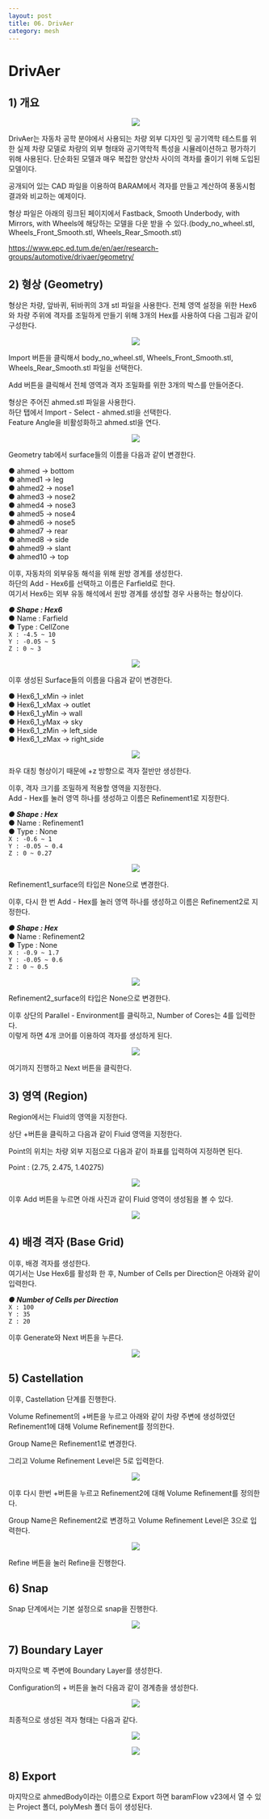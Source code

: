 ```yaml
---
layout: post
title: 06. DrivAer
category: mesh
---
```


# DrivAer

## 1) 개요 

<p style="text-align: center">
    <img src="https://github.com/nextfoam/baram-pages/raw/main/screenshots/mesh/drivAer/main.png"><br>
</p>

DrivAer는 자동차 공학 분야에서 사용되는 차량 외부 디자인 및 공기역학 테스트를 위한 실제 차량 모델로 차량의 외부 형태와 공기역학적 특성을 시뮬레이션하고 평가하기 위해 사용된다. 단순화된 모델과 매우 복잡한 양산차 사이의 격차를 줄이기 위해 도입된 모델이다. 

공개되어 있는 CAD 파일을 이용하여 BARAM에서 격자를 만들고 계산하여 풍동시험 결과와 비교하는 예제이다.

형상 파일은 아래의 링크된 페이지에서 Fastback, Smooth Underbody, with Mirrors, with Wheels에 해당하는 모델을 다운 받을 수 있다.(body_no_wheel.stl, Wheels_Front_Smooth.stl, Wheels_Rear_Smooth.stl)

https://www.epc.ed.tum.de/en/aer/research-groups/automotive/drivaer/geometry/


## 2) 형상 (Geometry)

형상은 차량, 앞바퀴, 뒤바퀴의 3개 stl 파일을 사용한다. 전체 영역 설정을 위한 Hex6와 차량 주위에 격자를 조밀하게 만들기 위해 3개의 Hex를 사용하여 다음 그림과 같이 구성한다. 

<p style="text-align: center">
    <img src="https://github.com/nextfoam/baram-pages/raw/main/screenshots/mesh/drivAer/geom.png"><br>
</p>

Import 버튼을 클릭해서 body_no_wheel.stl, Wheels_Front_Smooth.stl, Wheels_Rear_Smooth.stl 파일을 선택한다.

Add 버튼을 클릭해서 전체 영역과 격자 조밀화를 위한 3개의 박스를 만들어준다. 


형상은 주어진 ahmed.stl 파일을 사용한다. <br>
하단 탭에서 Import - Select - ahmed.stl을 선택한다. <br>
Feature Angle을 비활성화하고 ahmed.stl을 연다.<br>

<p align='center'>
    <img src="https://github.com/nextfoam/baram-pages/raw/main/screenshots/mesh/ahmedBody/1.png"><br>
</p>

Geometry tab에서 surface들의 이름을 다음과 같이 변경한다.<br>

●  ahmed → bottom <br>
●  ahmed1 → leg<br>
●  ahmed2 → nose1<br>
●  ahmed3 → nose2<br>
●  ahmed4 → nose3<br>
●  ahmed5 → nose4<br>
●  ahmed6 → nose5<br>
●  ahmed7 → rear<br>
●  ahmed8 → side<br>
●  ahmed9 → slant<br>
●  ahmed10 → top<br>

이후, 자동차의 외부유동 해석을 위해 원방 경계를 생성한다.<br>
하단의 Add - Hex6를 선택하고 이름은 Farfield로 한다.<br>
여기서 Hex6는 외부 유동 해석에서 원방 경계를 생성할 경우 사용하는 형상이다.<br>

***●  Shape : Hex6***<br>
●  Name : Farfield<br>
●  Type : CellZone<br>
```X : -4.5 ~ 10```<br>
```Y : -0.05 ~ 5```<br>
```Z : 0 ~ 3```<br>

<p align='center'>
    <img src="https://github.com/nextfoam/baram-pages/raw/main/screenshots/mesh/ahmedBody/3.png"><br>
</p>

이후 생성된 Surface들의 이름을 다음과 같이 변경한다.<br>

●  Hex6_1_xMin → inlet <br>
●  Hex6_1_xMax → outlet <br>
●  Hex6_1_yMin → wall <br>
●  Hex6_1_yMax → sky <br>
●  Hex6_1_zMin → left_side <br>
●  Hex6_1_zMax → right_side <br>

<p align='center'>
    <img src="https://github.com/nextfoam/baram-pages/raw/main/screenshots/mesh/ahmedBody/4.png"><br>
</p>

좌우 대칭 형상이기 때문에 +z 방향으로 격자 절반만 생성한다.<br>

이후, 격자 크기를 조밀하게 적용할 영역을 지정한다.<br>
Add - Hex를 눌러 영역 하나를 생성하고 이름은 Refinement1로 지정한다.<br>

***●  Shape : Hex***<br>
●  Name : Refinement1<br>
●  Type : None<br>
```X : -0.6 ~ 1```<br>
```Y : -0.05 ~ 0.4```<br>
```Z : 0 ~ 0.27```<br>

<p align='center'>
    <img src="https://github.com/nextfoam/baram-pages/raw/main/screenshots/mesh/ahmedBody/5.png"><br>
</p>

Refinement1_surface의 타입은 None으로 변경한다.<br>

이후, 다시 한 번 Add - Hex를 눌러 영역 하나를 생성하고 이름은 Refinement2로 지정한다.<br>

***●  Shape : Hex***<br>
●  Name : Refinement2<br>
●  Type : None<br>
```X : -0.9 ~ 1.7```<br>
```Y : -0.05 ~ 0.6```<br>
```Z : 0 ~ 0.5```<br>

<p align='center'>
    <img src="https://github.com/nextfoam/baram-pages/raw/main/screenshots/mesh/ahmedBody/6.png"><br>
</p>

Refinement2_surface의 타입은 None으로 변경한다.<br>

이후 상단의 Parallel - Environment를 클릭하고, Number of Cores는 4를 입력한다.<br>
이렇게 하면 4개 코어를 이용하여 격자를 생성하게 된다.<br>

<p align='center'>
    <img src="https://github.com/nextfoam/baram-pages/raw/main/screenshots/mesh/ahmedBody/parallel.png"><br>
</p>

여기까지 진행하고 Next 버튼을 클릭한다.<br>

## 3) 영역 (Region)
Region에서는 Fluid의 영역을 지정한다. <br>

상단 +버튼을 클릭하고 다음과 같이 Fluid 영역을 지정한다.<br>

Point의 위치는 차량 외부 지점으로 다음과 같이 좌표를 입력하여 지정하면 된다.<br>

Point : (2.75, 2.475, 1.40275) <br>

<p align='center'>
    <img src="https://github.com/nextfoam/baram-pages/raw/main/screenshots/mesh/ahmedBody/7.png"><br>
</p>

이후 Add 버튼을 누르면 아래 사진과 같이 Fluid 영역이 생성됨을 볼 수 있다.<br>

<p align='center'>
    <img src="https://github.com/nextfoam/baram-pages/raw/main/screenshots/mesh/ahmedBody/8.png"><br>
</p>

## 4) 배경 격자 (Base Grid)
이후, 배경 격자를 생성한다.<br>
여기서는 Use Hex6를 활성화 한 후, Number of Cells per Direction은 아래와 같이 입력한다.<br>

***●  Number of Cells per Direction***<br>
```X : 100```<br>
```Y : 35```<br>
```Z : 20```<br>

이후 Generate와 Next 버튼을 누른다.

<p align='center'>
    <img src="https://github.com/nextfoam/baram-pages/raw/main/screenshots/mesh/ahmedBody/9.png"><br>
</p>

## 5) Castellation
이후, Castellation 단계를 진행한다.<br>

Volume Refinement의 +버튼을 누르고 아래와 같이 차량 주변에 생성하였던 Refinement1에 대해 Volume Refinement를 정의한다.<br>

Group Name은 Refinement1로 변경한다.<br>

그리고 Volume Refinement Level은 5로 입력한다.<br>

<p align='center'>
    <img src="https://github.com/nextfoam/baram-pages/raw/main/screenshots/mesh/ahmedBody/10.png"><br>
</p>

이후 다시 한번 +버튼을 누르고 Refinement2에 대해 Volume Refinement를 정의한다.<br>

Group Name은 Refinement2로 변경하고 Volume Refinement Level은 3으로 입력한다.<br>

<p align='center'>
    <img src="https://github.com/nextfoam/baram-pages/raw/main/screenshots/mesh/ahmedBody/11.png"><br>
</p>

Refine 버튼을 눌러 Refine을 진행한다.<br>

## 6) Snap
Snap 단계에서는 기본 설정으로 snap을 진행한다.<br>

<p align='center'>
    <img src="https://github.com/nextfoam/baram-pages/raw/main/screenshots/mesh/ahmedBody/12.png"><br>
</p>

## 7) Boundary Layer
마지막으로 벽 주변에 Boundary Layer를 생성한다.<br>

Configuration의 + 버튼을 눌러 다음과 같이 경계층을 생성한다.<br>

<p align='center'>
    <img src="https://github.com/nextfoam/baram-pages/raw/main/screenshots/mesh/ahmedBody/13.png"><br>
</p>

최종적으로 생성된 격자 형태는 다음과 같다.<br>

<p align='center'>
    <img src="https://github.com/nextfoam/baram-pages/raw/main/screenshots/mesh/ahmedBody/14.png"><br>
</p>

<p align='center'>
    <img src="https://github.com/nextfoam/baram-pages/raw/main/screenshots/mesh/ahmedBody/15.png"><br>
</p>

## 8) Export
마지막으로 ahmedBody이라는 이름으로 Export 하면 baramFlow v23에서 열 수 있는 Project 폴더, polyMesh 폴더 등이 생성된다.<br>
